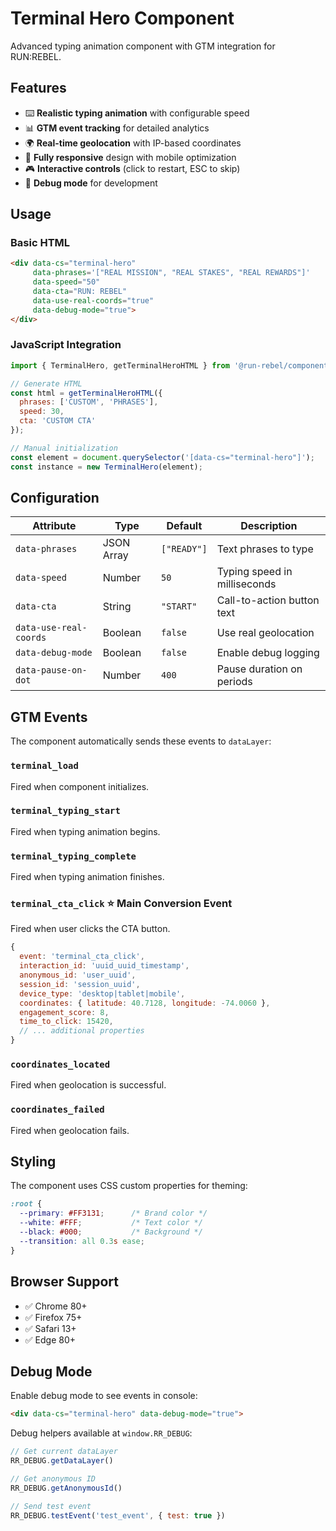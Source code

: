 # Terminal Hero Component

Advanced typing animation component with GTM integration for RUN:REBEL.

## Features

- ⌨️ **Realistic typing animation** with configurable speed
- 📊 **GTM event tracking** for detailed analytics
- 🌍 **Real-time geolocation** with IP-based coordinates
- 📱 **Fully responsive** design with mobile optimization
- 🎮 **Interactive controls** (click to restart, ESC to skip)
- 🧪 **Debug mode** for development

## Usage

### Basic HTML

```html
<div data-cs="terminal-hero" 
     data-phrases='["REAL MISSION", "REAL STAKES", "REAL REWARDS"]'
     data-speed="50"
     data-cta="RUN: REBEL"
     data-use-real-coords="true"
     data-debug-mode="true">
</div>
```

### JavaScript Integration

```javascript
import { TerminalHero, getTerminalHeroHTML } from '@run-rebel/components';

// Generate HTML
const html = getTerminalHeroHTML({
  phrases: ['CUSTOM', 'PHRASES'],
  speed: 30,
  cta: 'CUSTOM CTA'
});

// Manual initialization
const element = document.querySelector('[data-cs="terminal-hero"]');
const instance = new TerminalHero(element);
```

## Configuration

| Attribute | Type | Default | Description |
|-----------|------|---------|-------------|
| `data-phrases` | JSON Array | `["READY"]` | Text phrases to type |
| `data-speed` | Number | `50` | Typing speed in milliseconds |
| `data-cta` | String | `"START"` | Call-to-action button text |
| `data-use-real-coords` | Boolean | `false` | Use real geolocation |
| `data-debug-mode` | Boolean | `false` | Enable debug logging |
| `data-pause-on-dot` | Number | `400` | Pause duration on periods |

## GTM Events

The component automatically sends these events to `dataLayer`:

### `terminal_load`
Fired when component initializes.

### `terminal_typing_start`
Fired when typing animation begins.

### `terminal_typing_complete`
Fired when typing animation finishes.

### `terminal_cta_click` ⭐ **Main Conversion Event**
Fired when user clicks the CTA button.

```javascript
{
  event: 'terminal_cta_click',
  interaction_id: 'uuid_uuid_timestamp',
  anonymous_id: 'user_uuid',
  session_id: 'session_uuid',
  device_type: 'desktop|tablet|mobile',
  coordinates: { latitude: 40.7128, longitude: -74.0060 },
  engagement_score: 8,
  time_to_click: 15420,
  // ... additional properties
}
```

### `coordinates_located`
Fired when geolocation is successful.

### `coordinates_failed`
Fired when geolocation fails.

## Styling

The component uses CSS custom properties for theming:

```css
:root {
  --primary: #FF3131;      /* Brand color */
  --white: #FFF;           /* Text color */
  --black: #000;           /* Background */
  --transition: all 0.3s ease;
}
```

## Browser Support

- ✅ Chrome 80+
- ✅ Firefox 75+
- ✅ Safari 13+
- ✅ Edge 80+

## Debug Mode

Enable debug mode to see events in console:

```html
<div data-cs="terminal-hero" data-debug-mode="true">
```

Debug helpers available at `window.RR_DEBUG`:

```javascript
// Get current dataLayer
RR_DEBUG.getDataLayer()

// Get anonymous ID
RR_DEBUG.getAnonymousId()

// Send test event
RR_DEBUG.testEvent('test_event', { test: true })
```